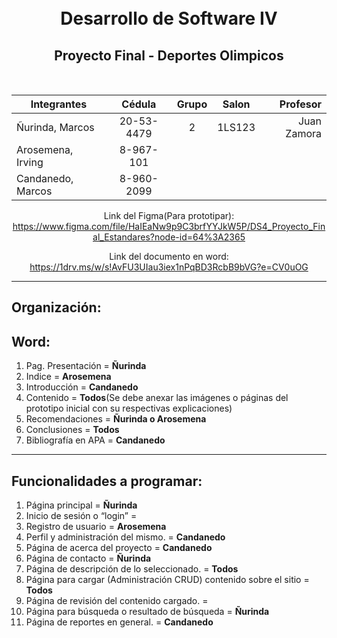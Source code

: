 <h1 align="center">
  <br>
  Desarrollo de Software IV
  <br>
</h1>

<h2 align="center">Proyecto Final - Deportes Olimpicos</h2>
<br>
<div align="center">

| Integrantes       |   Cédula   | Grupo | Salon  |    Profesor |
|-------------------|:----------:|:-----:|:------:|------------:|
| Ñurinda, Marcos   | 20-53-4479 |   2   | 1LS123 | Juan Zamora |
| Arosemena, Irving | 8-967-101  |
| Candanedo, Marcos | 8-960-2099 |


Link del Figma(Para prototipar):<br>
https://www.figma.com/file/HaIEaNw9p9C3brfYYJkW5P/DS4_Proyecto_Final_Estandares?node-id=64%3A2365

Link del documento en word: <br>
https://1drv.ms/w/s!AvFU3UIau3iex1nPqBD3RcbB9bVG?e=CV0uOG

</div>

<hr>
<h2>Organización:</h2>
<h2>Word:</h2>
<ol>
      <li>Pag. Presentación = <b>Ñurinda</b></li>
      <li>Indice = <b>Arosemena</b></li>
      <li>Introducción = <b>Candanedo</b></li>
      <li>Contenido = <b>Todos</b>(Se debe anexar las imágenes o páginas del prototipo inicial con su respectivas explicaciones)</li>
      <li>Recomendaciones = <b>Ñurinda o Arosemena</b></li>
      <li>Conclusiones = <b>Todos</b></li>
      <li>Bibliografía en APA = <b>Candanedo</b></li>
</ol>

<hr>
<h2>Funcionalidades a programar:</h2>
<ol>
    <li>Página principal = <b>Ñurinda</b></li>
    <li>Inicio de sesión o “login” = <b></b></li>
    <li>Registro de usuario = <b>Arosemena</b> </li>
    <li>Perfil y administración del mismo. = <b>Candanedo</b></li>
    <li>Página de acerca del proyecto   = <b>Candanedo</b></li>
    <li>Página de contacto = <b>Ñurinda</b></li>
    <li>Página de descripción de lo seleccionado. = <b>Todos</b></li>
    <li>Página para cargar (Administración CRUD) contenido sobre el sitio = <b>Todos</b></li>
    <li>Página de revisión del contenido cargado. = <b></b></li>
    <li>Página para búsqueda o resultado de búsqueda = <b>Ñurinda</b></li>
    <li>Página de reportes en general. = <b>Candanedo</b></li>
</ol>
